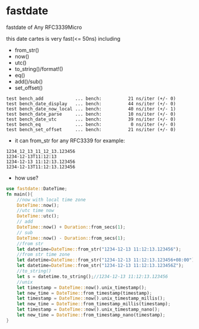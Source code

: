 # fastdate
fastdate of Any RFC3339Micro

this date cartes is very fast(<= 50ns) including 
* from_str()
* now()
* utc()
* to_string()/format!()
* eq()
* add()/sub()
* set_offset()

```log
test bench_add            ... bench:          21 ns/iter (+/- 0)
test bench_date_display   ... bench:          44 ns/iter (+/- 0)
test bench_date_now_local ... bench:          40 ns/iter (+/- 1)
test bench_date_parse     ... bench:          10 ns/iter (+/- 0)
test bench_date_utc       ... bench:          39 ns/iter (+/- 0)
test bench_eq             ... bench:           0 ns/iter (+/- 0)
test bench_set_offset     ... bench:          21 ns/iter (+/- 0)
```

* it can from_str for any RFC3339
for example:
```log
1234_12_13_11_12_13.123456
1234-12-13T11:12:13
1234-12-13 11:12:13.123456
1234-12-13T11:12:13.123456
```

* how use?
```rust
use fastdate::DateTime;
fn main(){
    //now with local time zone
    DateTime::now();
    //utc time now
    DateTime::utc();
    // add
    DateTime::now() + Duration::from_secs(1);
    // sub
    DateTime::now() - Duration::from_secs(1);
    //from str
    let datetime=DateTime::from_str("1234-12-13 11:12:13.123456");
    //from str time zone
    let datetime=DateTime::from_str("1234-12-13 11:12:13.123456+08:00");
    let datetime=DateTime::from_str("1234-12-13 11:12:13.123456Z");
    //to_string()
    let s = datetime.to_string();//1234-12-13 11:12:13.123456
    //unix
    let timestamp = DateTime::now().unix_timestamp();
    let new_time = DateTime::from_timestamp(timestamp);
    let timestamp = DateTime::now().unix_timestamp_millis();
    let new_time = DateTime::from_timestamp_millis(timestamp);
    let timestamp = DateTime::now().unix_timestamp_nano();
    let new_time = DateTime::from_timestamp_nano(timestamp);
}
```
